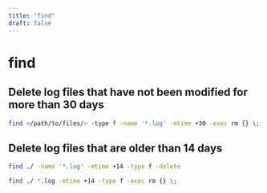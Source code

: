 ```yaml
---
title: "find"
draft: false
---
```


# find

## Delete log files that have not been modified for more than 30 days

```bash
find </path/to/files/> -type f -name '*.log' -mtime +30 -exec rm {} \;
```

## Delete log files that are older than 14 days

```bash
find ./ -name '*.log' -mtime +14 -type f -delete
```

```bash
find ./ *.log -mtime +14 -type f -exec rm {} \;
```
